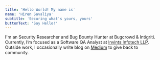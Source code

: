 ```yaml
---
title: 'Hello World! My name is'
name: 'Hiren Savaliya'
subtitle: 'Securing what’s yours, yours'
buttonText: 'Say Hello!'
---
```


I'm an Security Researcher and Bug Bounty Hunter at Bugcrowd & Intigriti. Currently, I’m focused as a Software QA Analyst at [Invints Infotech LLP](https://www.invints.com/). Outside work, I occasionally write blog on [Medium](https://medium.com/) to give back to community.
